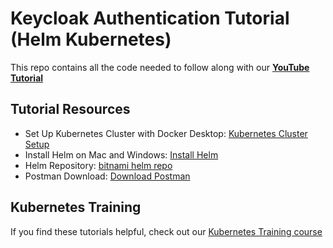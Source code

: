 # Keycloak Authentication Tutorial (Helm Kubernetes)

This repo contains all the code needed to follow along with our **[YouTube Tutorial](https://youtu.be/YNBCi5tKxUA)**

## Tutorial Resources
- Set Up Kubernetes Cluster with Docker Desktop: [Kubernetes Cluster Setup](https://youtu.be/IBkU4dghY0Y)
- Install Helm on Mac and Windows: [Install Helm](https://kubernetestraining.io/blog/installing-helm-on-mac-and-windows)
- Helm Repository: [bitnami helm repo](https://charts.bitnami.com/bitnami)
- Postman Download: [Download Postman](https://www.postman.com/downloads/)

## Kubernetes Training
If you find these tutorials helpful, check out our [Kubernetes Training course](https://kubernetestraining.io/)
